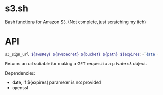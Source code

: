 # s3.sh

Bash functions for Amazon S3. (Not complete, just scratching my itch)

# API

```bash
s3_sign_url ${awsKey} ${awsSecret} ${bucket} ${path} ${expires:-`date -v+60S +%s`}
```

Returns an url suitable for making a GET request to a private s3 object.

Dependencies:

* date, if ${expires} parameter is not provided
* openssl
